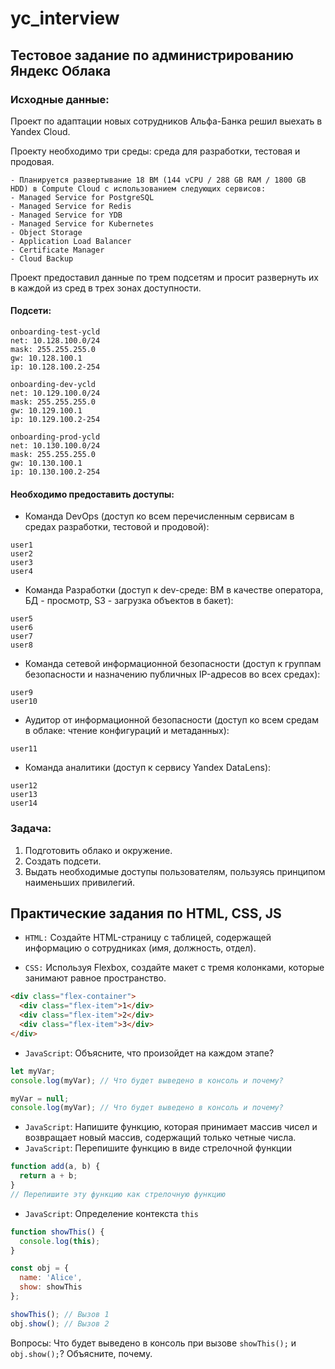 # yc_interview

## Тестовое задание по администрированию Яндекс Облака

### Исходные данные:

  
Проект по адаптации новых сотрудников Альфа-Банка решил выехать в Yandex Cloud. 

Проекту необходимо три среды: среда для разработки, тестовая и продовая.

    - Планируется развертывание 18 ВМ (144 vCPU / 288 GB RAM / 1800 GB HDD) в Compute Cloud с использованием следующих сервисов:
    - Managed Service for PostgreSQL
    - Managed Service for Redis
    - Managed Service for YDB
    - Managed Service for Kubernetes
    - Object Storage
    - Application Load Balancer
    - Certificate Manager
    - Cloud Backup

Проект предоставил данные по трем подсетям и просит развернуть их в каждой из сред в трех зонах доступности.

#### Подсети:

```
onboarding-test-ycld
net: 10.128.100.0/24
mask: 255.255.255.0
gw: 10.128.100.1
ip: 10.128.100.2-254
```
```
onboarding-dev-ycld
net: 10.129.100.0/24
mask: 255.255.255.0
gw: 10.129.100.1
ip: 10.129.100.2-254
```
```
onboarding-prod-ycld
net: 10.130.100.0/24
mask: 255.255.255.0
gw: 10.130.100.1
ip: 10.130.100.2-254
```
#### Необходимо предоставить доступы:

 - Команда DevOps (доступ ко всем перечисленным сервисам в средах разработки, тестовой и продовой):

```
user1
user2
user3
user4
```
 - Команда Разработки (доступ к dev-среде: ВМ в качестве оператора, БД - просмотр, S3 - загрузка объектов в бакет):

```
user5
user6
user7
user8
```
 - Команда сетевой информационной безопасности (доступ к группам безопасности и назначению публичных IP-адресов во всех средах):

```
user9
user10
```

 - Аудитор от информационной безопасности (доступ ко всем средам в облаке: чтение конфигураций и метаданных):

```
user11
```
 - Команда аналитики (доступ к сервису Yandex DataLens):

```
user12
user13
user14
```

### Задача:

1. Подготовить облако и окружение.
2. Создать подсети.
3. Выдать необходимые доступы пользователям, пользуясь принципом наименьших привилегий.


## Практические задания по HTML, CSS, JS

- `HTML:` Создайте HTML-страницу с таблицей, содержащей информацию о сотрудниках (имя, должность, отдел).

- `CSS:` Используя Flexbox, создайте макет с тремя колонками, которые занимают равное пространство.

```html
<div class="flex-container">
  <div class="flex-item">1</div>
  <div class="flex-item">2</div>
  <div class="flex-item">3</div>
</div>
```

- `JavaScript`: Объясните, что произойдет на каждом этапе?

```javascript
let myVar;
console.log(myVar); // Что будет выведено в консоль и почему?

myVar = null;
console.log(myVar); // Что будет выведено в консоль и почему?
```
- `JavaScript`: Напишите функцию, которая принимает массив чисел и возвращает новый массив, содержащий только четные числа.
- `JavaScript`: Перепишите функцию в виде стрелочной функции

```javascript
function add(a, b) {
  return a + b;
}
// Перепишите эту функцию как стрелочную функцию
```
- `JavaScript`: Определение контекста `this`
```javascript
function showThis() {
  console.log(this);
}

const obj = {
  name: 'Alice',
  show: showThis
};

showThis(); // Вызов 1
obj.show(); // Вызов 2
```
Вопросы: Что будет выведено в консоль при вызове `showThis();` и `obj.show();`? Объясните, почему.





